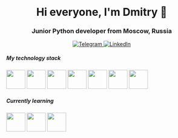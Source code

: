 <header>
<link rel="stylesheet" type='text/css' href="https://cdn.jsdelivr.net/gh/devicons/devicon@latest/devicon.min.css" />      
</header>
<body>
<div align="center">
<h1>Hi everyone, I'm Dmitry 🙂 </h1>
<h3> Junior Python developer from Moscow, Russia </h3>
</div>
<div id="socials" align="center">
  <a href="https://t.me/DmitrySS777">
    <img src="https://img.shields.io/badge/Telegram-blue?style=for-the-badge&logo=telegram&logoColor=white" alt="Telegram"/>
  </a>
      <a href="https://www.linkedin.com/in/dmitry-svechkar/">
    <img src="https://img.shields.io/badge/LinkedIn-blue?style=for-the-badge&logo=linkedin&logoColor=white" alt="LinkedIn"/>
  </a>
</div>
 
<div>
<h5> My technology stack</h5>
<img src="https://cdn.jsdelivr.net/gh/devicons/devicon@latest/icons/python/python-original.svg" width="50" height="50">
<img src="https://cdn.jsdelivr.net/gh/devicons/devicon@latest/icons/azuresqldatabase/azuresqldatabase-original.svg" width="50" height="50">
<img src="https://cdn.jsdelivr.net/gh/devicons/devicon@latest/icons/django/django-plain.svg" width="50" height="50">
<img src="https://cdn.jsdelivr.net/gh/devicons/devicon@latest/icons/djangorest/djangorest-line-wordmark.svg" width="50" height="50">
<img src="https://cdn.jsdelivr.net/gh/devicons/devicon@latest/icons/postgresql/postgresql-original.svg" width="50" height="50">
<img src="https://cdn.jsdelivr.net/gh/devicons/devicon@latest/icons/docker/docker-original-wordmark.svg" width="50" height="50">
<img src="https://cdn.jsdelivr.net/gh/devicons/devicon@latest/icons/linux/linux-original.svg" width="50" height="50">
                                    
<br>
<h5>Сurrently learning </h5>
<img src="https://cdn.jsdelivr.net/gh/devicons/devicon@latest/icons/fastapi/fastapi-plain-wordmark.svg" width="50" height="50"> 
<img src="https://cdn.jsdelivr.net/gh/devicons/devicon@latest/icons/javascript/javascript-original.svg" width="50" height="50">
<img src="https://cdn.jsdelivr.net/gh/devicons/devicon@latest/icons/redis/redis-original-wordmark.svg" width="50" height="50">
              
</div>
</body>

          

